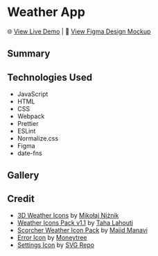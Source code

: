 # Weather App

🌐 [View Live Demo]() | 🎨 [View Figma Design Mockup](https://www.figma.com/design/OmjFS9xxUZnGE5xoWucLV7/Weather-App?node-id=0-1&p=f&t=aOSgGDqqiZ7Qm8Ez-0)

## Summary

## Technologies Used
- JavaScript
- HTML
- CSS
- Webpack
- Prettier
- ESLint
- Normalize.css
- Figma
- date-fns

## Gallery

## Credit
- [3D Weather Icons](https://dribbble.com/shots/16526395-3D-Weather-Icons) by [Mikołaj Niżnik](https://dribbble.com/mniznik)
- [Weather Icons Pack v1.1](https://dribbble.com/shots/16445086--Weather-Icons-Pack-v1-1) by [Taha Lahouti](https://dribbble.com/TahaTH)
- [Scorcher Weather Icon Pack](https://dribbble.com/shots/23959836-Scorcher-Weather-icon-pack-NEW) by [Majid Manavi](https://dribbble.com/majidart73)
- [Error Icon](https://www.svgrepo.com/svg/447994/error) by [Moneytree](https://www.svgrepo.com/author/moneytree/)
- [Settings Icon](https://staging.svgrepo.com/svg/471876/settings-04) by [SVG Repo](https://staging.svgrepo.com/)